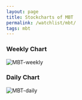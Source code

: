 ```yaml
---
layout: page
title: Stockcharts of MBT
permalink: /watchlist/mbt/
tags: mbt
---
```


### Weekly Chart
![MBT-weekly](http://www.marketwatch.com/kaavio.Webhost/charts/big.chart?nosettings=1&symb=MBT&uf=0&type=4&size=3&sid=10332447&style=1013&freq=2&time=12&ma=5&maval=50,200&lf=4&lf2=0&lf3=0&height=510&width=720&mocktick=1)

### Daily Chart
![MBT-daily](http://www.marketwatch.com/kaavio.Webhost/charts/big.chart?nosettings=1&symb=MBT&uf=7168&type=4&size=3&sid=10332447&style=1013&freq=1&time=8&ma=6&maval=20,50,200&lf=4&lf2=0&lf3=0&height=510&width=720&mocktick=1)
